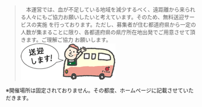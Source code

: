 >　本運営では、血が不足している地域を減少するべく、遠距離から来られる人々にもご協力お願いしたいと考えています。そのため、無料送迎サービスの実施
を行っております。ただし、募集者が住む都道府県から一定の人数が集まることに限り、各都道府県の県庁所在地出発でご用意させて頂きます。ご理解ご協力
お願いします。  
![aaa](./bus.gif)
  
※開催場所は固定されておりません。その都度、ホームページに記載させていただきます。
